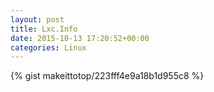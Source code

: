 ```yaml
---
layout: post                                                                                                              
title: Lxc.Info                                                                                                                       
date: 2015-10-13 17:20:52+00:00                                                                                                                        
categories: Linux                                                                                                                
---                                                                                                                              
```


{% gist makeittotop/223fff4e9a18b1d955c8 %}                                                                                                           

